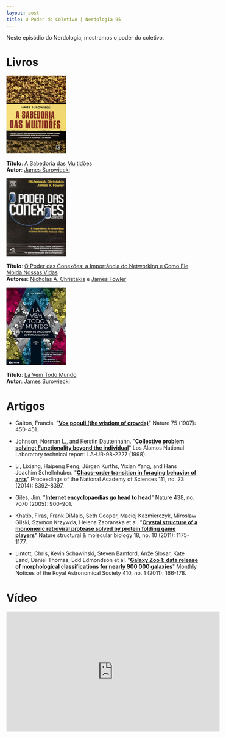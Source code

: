 ```yaml
---
layout: post
title: O Poder do Coletivo | Nerdologia 95
---
```


Neste episódio do Nerdologia, mostramos o poder do coletivo.

Livros
=====

![A Sabedoria das Multidões](../images/sabedoria-multidoes.jpg)

**Título**: [A Sabedoria das Multidões](http://www.livrariacultura.com.br/p/a-sabedoria-das-multidoes-1234425)<br>
**Autor**: [James Surowiecki](http://www.newyorker.com/contributors/james-surowiecki)

![O Poder das Conexões: a Importância do Networking e Como Ele Molda Nossas Vidas](../images/poder-conexoes.jpg)

**Título**: [O Poder das Conexões: a Importância do Networking e Como Ele Molda Nossas Vidas](http://www.casasbahia.com.br/livros/AdministracaoNegocios/livroAdministracao/O-Poder-das-Conexoes-a-Importancia-do-Networking-e-Como-Ele-Molda-Nossas-Vidas-117402.html)<br>
**Autores**: [Nicholas A. Christakis](http://nicholaschristakis.net/) e [James Fowler](http://fowler.ucsd.edu/)

![Lá Vem Todo Mundo](../images/la-vem-todo-mundo.jpeg)

**Título**: [Lá Vem Todo Mundo](https://www.google.com.br/search?q=L%C3%A1+Vem+Todo+Mundo&ie=utf-8&oe=utf-8&gws_rd=cr&ei=A7kGVqu4DIKCwgSr-obQDQ#q=L%C3%A1+Vem+Todo+Mundo&tbm=shop)<br>
**Autor**: [James Surowiecki](http://www.shirky.com/)

Artigos
=====

- Galton, Francis. "[**Vox populi (the wisdom of crowds)**](http://www.all-about-psychology.com/support-files/the-wisdom-of-crowds.pdf)" Nature 75 (1907): 450-451.

- Johnson, Norman L., and Kerstin Dautenhahn. "[**Collective problem solving: Functionality beyond the individual**](http://citeseerx.ist.psu.edu/viewdoc/download?doi=10.1.1.81.2636&rep=rep1&type=pdf)" Los Alamos National Laboratory technical report: LA-UR-98-2227 (1998).

- Li, Lixiang, Haipeng Peng, Jürgen Kurths, Yixian Yang, and Hans Joachim Schellnhuber. "[**Chaos–order transition in foraging behavior of ants**](https://www.pik-potsdam.de/members/.../PNAS2014Li1407083111.pdf)" Proceedings of the National Academy of Sciences 111, no. 23 (2014): 8392-8397.

- Giles, Jim. "[**Internet encyclopaedias go head to head**](http://ltc-ead.nutes.ufrj.br/constructore/objetos/news.pdf)" Nature 438, no. 7070 (2005): 900-901.

- Khatib, Firas, Frank DiMaio, Seth Cooper, Maciej Kazmierczyk, Miroslaw Gilski, Szymon Krzywda, Helena Zabranska et al. "[**Crystal structure of a monomeric retroviral protease solved by protein folding game players**](https://homes.cs.washington.edu/~zoran/NSMBfoldit-2011.pdf)" Nature structural & molecular biology 18, no. 10 (2011): 1175-1177.

- Lintott, Chris, Kevin Schawinski, Steven Bamford, Anže Slosar, Kate Land, Daniel Thomas, Edd Edmondson et al. "[**Galaxy Zoo 1: data release of morphological classifications for nearly 900 000 galaxies**](http://arxiv.org/pdf/1007.3265v4.pdf)" Monthly Notices of the Royal Astronomical Society 410, no. 1 (2011): 166-178.

Vídeo
=====

<iframe width="560" height="315" src="https://www.youtube.com/embed/eANH5f1ul7s" frameborder="0" allowfullscreen></iframe>

